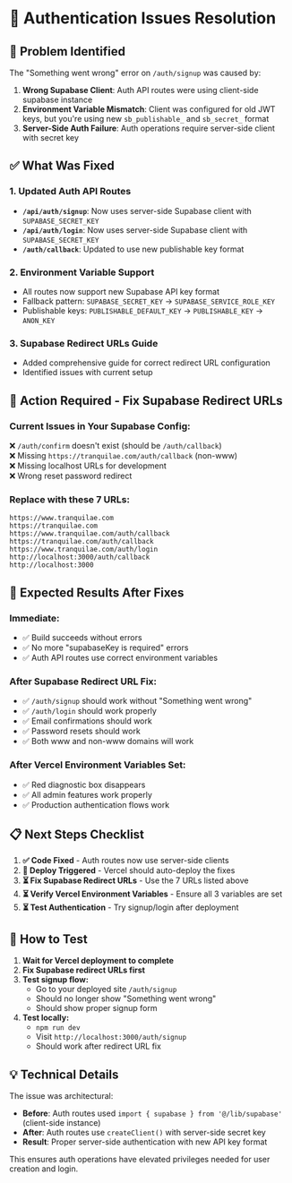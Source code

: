 # 🔧 Authentication Issues Resolution

## 🚨 **Problem Identified**

The "Something went wrong" error on `/auth/signup` was caused by:

1. **Wrong Supabase Client**: Auth API routes were using client-side supabase instance
2. **Environment Variable Mismatch**: Client was configured for old JWT keys, but you're using new `sb_publishable_` and `sb_secret_` format
3. **Server-Side Auth Failure**: Auth operations require server-side client with secret key

## ✅ **What Was Fixed**

### **1. Updated Auth API Routes**
- **`/api/auth/signup`**: Now uses server-side Supabase client with `SUPABASE_SECRET_KEY`
- **`/api/auth/login`**: Now uses server-side Supabase client with `SUPABASE_SECRET_KEY`
- **`/auth/callback`**: Updated to use new publishable key format

### **2. Environment Variable Support**
- All routes now support new Supabase API key format
- Fallback pattern: `SUPABASE_SECRET_KEY` → `SUPABASE_SERVICE_ROLE_KEY`
- Publishable keys: `PUBLISHABLE_DEFAULT_KEY` → `PUBLISHABLE_KEY` → `ANON_KEY`

### **3. Supabase Redirect URLs Guide**
- Added comprehensive guide for correct redirect URL configuration
- Identified issues with current setup

## 🎯 **Action Required - Fix Supabase Redirect URLs**

### **Current Issues in Your Supabase Config:**
❌ `/auth/confirm` doesn't exist (should be `/auth/callback`)  
❌ Missing `https://tranquilae.com/auth/callback` (non-www)  
❌ Missing localhost URLs for development  
❌ Wrong reset password redirect  

### **Replace with these 7 URLs:**
```
https://www.tranquilae.com
https://tranquilae.com
https://www.tranquilae.com/auth/callback
https://tranquilae.com/auth/callback
https://www.tranquilae.com/auth/login
http://localhost:3000/auth/callback
http://localhost:3000
```

## 🚀 **Expected Results After Fixes**

### **Immediate:**
- ✅ Build succeeds without errors
- ✅ No more "supabaseKey is required" errors
- ✅ Auth API routes use correct environment variables

### **After Supabase Redirect URL Fix:**
- ✅ `/auth/signup` should work without "Something went wrong"
- ✅ `/auth/login` should work properly
- ✅ Email confirmations should work
- ✅ Password resets should work
- ✅ Both www and non-www domains will work

### **After Vercel Environment Variables Set:**
- ✅ Red diagnostic box disappears
- ✅ All admin features work properly
- ✅ Production authentication flows work

## 📋 **Next Steps Checklist**

1. **✅ Code Fixed** - Auth routes now use server-side clients
2. **🔄 Deploy Triggered** - Vercel should auto-deploy the fixes
3. **⏳ Fix Supabase Redirect URLs** - Use the 7 URLs listed above
4. **⏳ Verify Vercel Environment Variables** - Ensure all 3 variables are set
5. **⏳ Test Authentication** - Try signup/login after deployment

## 🧪 **How to Test**

1. **Wait for Vercel deployment to complete**
2. **Fix Supabase redirect URLs first**
3. **Test signup flow:**
   - Go to your deployed site `/auth/signup`
   - Should no longer show "Something went wrong"
   - Should show proper signup form
4. **Test locally:**
   - `npm run dev`
   - Visit `http://localhost:3000/auth/signup`
   - Should work after redirect URL fix

## 💡 **Technical Details**

The issue was architectural: 
- **Before**: Auth routes used `import { supabase } from '@/lib/supabase'` (client-side instance)
- **After**: Auth routes use `createClient()` with server-side secret key
- **Result**: Proper server-side authentication with new API key format

This ensures auth operations have elevated privileges needed for user creation and login.
